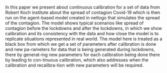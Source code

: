 In this paper we present about continuous calibration for a set of data from Robert Koch institute about the spread of contagion Covid-19 which is then run on the agent-based model created in netlogo that simulates the spread of the contagion. The model shows typical scenarios like spread of contagion before the lockdowns and after the lockdowns, in which we show calibration and its consistency with the data and how close the model is to replicate situations represented in real world. The model here is treated as a black box from which we get a set of parameters after calibration is done and new pa-rameters for data that is being generated during lockdowns, there by generat-ing new parameters for each calibration being done there by leading to con-tinuous calibration, which also addresses when the calibration and recalibra-tion with new parameters will be required.
